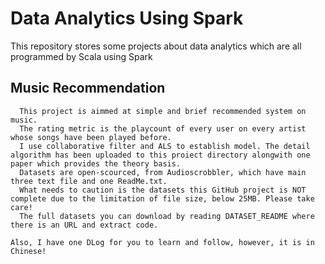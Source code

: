 # Data Analytics Using Spark
This repository stores some projects about data analytics which are all programmed by Scala using Spark

## Music Recommendation
      This project is aimmed at simple and brief recommended system on music. 
      The rating metric is the playcount of every user on every artist whose songs have been played before.
      I use collaborative filter and ALS to establish model. The detail algorithm has been uploaded to this proiect directory alongwith one paper which provides the theory basis.
      Datasets are open-scourced, from Audioscrobbler, which have main three text file and one ReadMe.txt.
      What needs to caution is the datasets this GitHub project is NOT complete due to the limitation of file size, below 25MB. Please take care!
      The full datasets you can download by reading DATASET_README where there is an URL and extract code.

    Also, I have one DLog for you to learn and follow, however, it is in Chinese!
